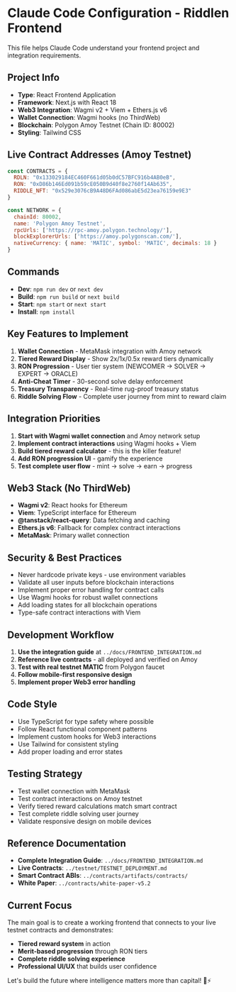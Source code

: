 # Claude Code Configuration - Riddlen Frontend

This file helps Claude Code understand your frontend project and integration requirements.

## Project Info
- **Type**: React Frontend Application
- **Framework**: Next.js with React 18
- **Web3 Integration**: Wagmi v2 + Viem + Ethers.js v6
- **Wallet Connection**: Wagmi hooks (no ThirdWeb)
- **Blockchain**: Polygon Amoy Testnet (Chain ID: 80002)
- **Styling**: Tailwind CSS

## Live Contract Addresses (Amoy Testnet)
```javascript
const CONTRACTS = {
  RDLN: "0x133029184EC460F661d05b0dC57BFC916b4AB0eB",
  RON: "0xD86b146Ed091b59cE050B9d40f8e2760f14Ab635",
  RIDDLE_NFT: "0x529e3076cB9A48D6FAd086abE5d23ea76159e9E3"
}

const NETWORK = {
  chainId: 80002,
  name: 'Polygon Amoy Testnet',
  rpcUrls: ['https://rpc-amoy.polygon.technology/'],
  blockExplorerUrls: ['https://amoy.polygonscan.com/'],
  nativeCurrency: { name: 'MATIC', symbol: 'MATIC', decimals: 18 }
}
```

## Commands
- **Dev**: `npm run dev` or `next dev`
- **Build**: `npm run build` or `next build`
- **Start**: `npm start` or `next start`
- **Install**: `npm install`

## Key Features to Implement
1. **Wallet Connection** - MetaMask integration with Amoy network
2. **Tiered Reward Display** - Show 2x/1x/0.5x reward tiers dynamically
3. **RON Progression** - User tier system (NEWCOMER → SOLVER → EXPERT → ORACLE)
4. **Anti-Cheat Timer** - 30-second solve delay enforcement
5. **Treasury Transparency** - Real-time rug-proof treasury status
6. **Riddle Solving Flow** - Complete user journey from mint to reward claim

## Integration Priorities
1. **Start with Wagmi wallet connection** and Amoy network setup
2. **Implement contract interactions** using Wagmi hooks + Viem
3. **Build tiered reward calculator** - this is the killer feature!
4. **Add RON progression UI** - gamify the experience
5. **Test complete user flow** - mint → solve → earn → progress

## Web3 Stack (No ThirdWeb)
- **Wagmi v2**: React hooks for Ethereum
- **Viem**: TypeScript interface for Ethereum
- **@tanstack/react-query**: Data fetching and caching
- **Ethers.js v6**: Fallback for complex contract interactions
- **MetaMask**: Primary wallet connection

## Security & Best Practices
- Never hardcode private keys - use environment variables
- Validate all user inputs before blockchain interactions
- Implement proper error handling for contract calls
- Use Wagmi hooks for robust wallet connections
- Add loading states for all blockchain operations
- Type-safe contract interactions with Viem

## Development Workflow
1. **Use the integration guide** at `../docs/FRONTEND_INTEGRATION.md`
2. **Reference live contracts** - all deployed and verified on Amoy
3. **Test with real testnet MATIC** from Polygon faucet
4. **Follow mobile-first responsive design**
5. **Implement proper Web3 error handling**

## Code Style
- Use TypeScript for type safety where possible
- Follow React functional component patterns
- Implement custom hooks for Web3 interactions
- Use Tailwind for consistent styling
- Add proper loading and error states

## Testing Strategy
- Test wallet connection with MetaMask
- Test contract interactions on Amoy testnet
- Verify tiered reward calculations match smart contract
- Test complete riddle solving user journey
- Validate responsive design on mobile devices

## Reference Documentation
- **Complete Integration Guide**: `../docs/FRONTEND_INTEGRATION.md`
- **Live Contracts**: `../testnet/TESTNET_DEPLOYMENT.md`
- **Smart Contract ABIs**: `../contracts/artifacts/contracts/`
- **White Paper**: `../contracts/white-paper-v5.2`

## Current Focus
The main goal is to create a working frontend that connects to your live testnet contracts and demonstrates:
- **Tiered reward system** in action
- **Merit-based progression** through RON tiers
- **Complete riddle solving experience**
- **Professional UI/UX** that builds user confidence

Let's build the future where intelligence matters more than capital! 🧠⚡
